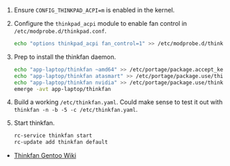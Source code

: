 
1. Ensure `CONFIG_THINKPAD_ACPI=m` is enabled in the kernel.
1. Configure the `thinkpad_acpi` module to enable fan control in `/etc/modprobe.d/thinkpad.conf`.

    ```bash
    echo "options thinkpad_acpi fan_control=1" >> /etc/modprobe.d/thinkpad.conf
    ```
1. Prep to install the thinkfan daemon.

    ```bash
    echo "app-laptop/thinkfan ~amd64" >> /etc/portage/package.accept_keywords/thinkfan
    echo "app-laptop/thinkfan atasmart" >> /etc/portage/package.use/thinkfan
    echo "app-laptop/thinkfan nvidia" >> /etc/portage/package.use/thinkfan
    emerge -avt app-laptop/thinkfan
    ```
1. Build a working `/etc/thinkfan.yaml`. Could make sense to test it out with `thinkfan -n -b -5 -c /etc/thinkfan.yaml`.
1. Start thinkfan.

    ```bash
    rc-service thinkfan start
    rc-update add thinkfan default
    ```

* [Thinkfan Gentoo Wiki](https://wiki.gentoo.org/wiki/Fan_speed_control/thinkfan)
